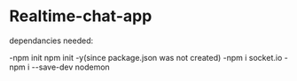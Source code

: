 # Realtime-chat-app

dependancies needed:

-npm init
npm init -y(since package.json was not created)
-npm i socket.io
-npm i --save-dev nodemon